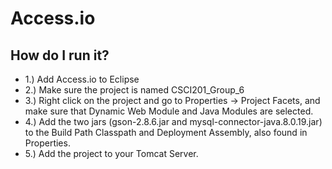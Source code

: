 # Access.io
## How do I run it?
- 1.) Add Access.io to Eclipse
- 2.) Make sure the project is named CSCI201_Group_6
- 3.) Right click on the project and go to Properties -> Project Facets, and make sure that Dynamic Web Module and Java Modules are selected.
- 4.) Add the two jars (gson-2.8.6.jar and mysql-connector-java.8.0.19.jar) to the Build Path Classpath and Deployment Assembly, also found in Properties.
- 5.) Add the project to your Tomcat Server.
